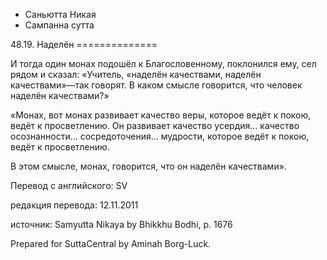 









* Саньютта Никая
* Сампанна сутта


48\.19\. Наделён
\=\=\=\=\=\=\=\=\=\=\=\=\=\=



И тогда один монах подошёл к Благословенному, поклонился ему, сел рядом и сказал: «Учитель, «наделён качествами, наделён качествами»—так говорят\. В каком смысле говорится, что человек наделён качествами?»


«Монах, вот монах развивает качество веры, которое ведёт к покою, ведёт к просветлению\. Он развивает качество усердия… качество осознанности… сосредоточения… мудрости, которое ведёт к покою, ведёт к просветлению\.


В этом смысле, монах, говорится, что он наделён качествами»\.



Перевод с английского: SV


редакция перевода: 12\.11\.2011


источник: Samyutta Nikaya by Bhikkhu Bodhi, p\. 1676


Prepared for SuttaCentral by Aminah Borg\-Luck\.






